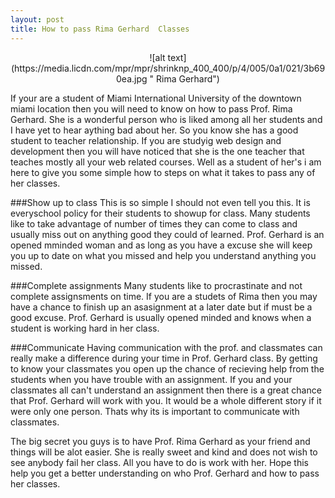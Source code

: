 ```yaml
---
layout: post
title: How to pass Rima Gerhard  Classes
---
```

<p style="text-align:center;">![alt text](https://media.licdn.com/mpr/mpr/shrinknp_400_400/p/4/005/0a1/021/3b690ea.jpg " Rima Gerhard")</p>
If your are a student of Miami International University of the downtown miami location then you will need to know on how to pass Prof. Rima Gerhard. She is a wonderful person who is liked among all her students and I have yet to hear aything bad about her. So you know she has a good student to teacher relationship. If you are studyig web design and development then you will have noticed that she is the one teacher that teaches mostly all your web related courses. Well as a student of her's i am here to give you some simple how to steps on what it takes to pass any of her classes.

###Show up to class
This is so simple I should not even tell you this. It is everyschool policy for their students to showup for class. Many students like to take advantage of number of times they can come to class and usually miss out on anything good they could of learned. Prof. Gerhard is an opened mminded woman and as long as you have a excuse she will keep you up to date on what you missed and help you understand anything you missed.

###Complete assignments
Many students like to procrastinate and not complete assignsments on time. If you are a studets of Rima then you may have a chance to finish up an asasignment at a later date but if must be a good excuse. Prof. Gerhard is usually opened minded and knows when a student is working hard in her class. 

###Communicate
Having communication with the prof. and classmates can really make a difference during your time in Prof. Gerhard class. By getting to know your classmates you open up the chance of recieving help from the students when you have trouble with an assignment. If you and your classmates all can't understand an assignment then there is a great chance that Prof. Gerhard will work with you. It would be a whole different story if it were only one person. Thats why its is important to communicate with classmates.

The big secret you guys is to have Prof. Rima Gerhard as your friend and things will be alot easier. She is really sweet and kind and does not wish to see anybody fail her class. All you have to do is work with her. Hope this help you get a better understanding on who Prof. Gerhard and how to pass her classes.
